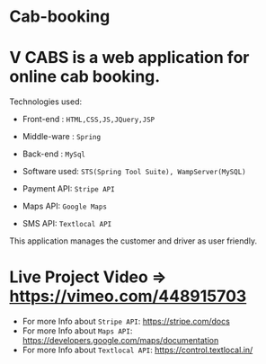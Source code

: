 # Cab-booking

# V CABS is a web application for online cab booking.

Technologies used:
* Front-end : `HTML,CSS,JS,JQuery,JSP`
* Middle-ware : `Spring`
* Back-end : `MySql`

* Software used: `STS(Spring Tool Suite), WampServer(MySQL)`
* Payment API: `Stripe API`
* Maps API: `Google Maps`
* SMS API: `Textlocal API`

This application manages the customer and driver as user friendly.

# Live Project Video => https://vimeo.com/448915703 

* For more Info about `Stripe API`: https://stripe.com/docs
* For more Info about `Maps API`: https://developers.google.com/maps/documentation
* For more Info about `Textlocal API`: https://control.textlocal.in/
